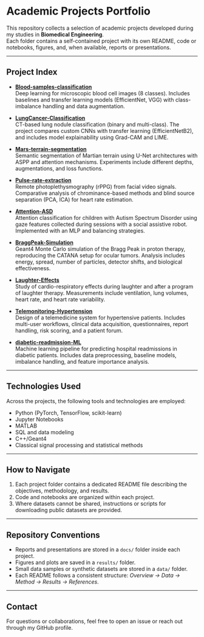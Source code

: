 # Academic Projects Portfolio

This repository collects a selection of academic projects developed during my studies in **Biomedical Engineering**.  
Each folder contains a self-contained project with its own README, code or notebooks, figures, and, when available, reports or presentations.

---

## Project Index

- **[Blood-samples-classification](Blood-samples-classification/)**  
  Deep learning for microscopic blood cell images (8 classes). Includes baselines and transfer learning models (EfficientNet, VGG) with class-imbalance handling and data augmentation.

- **[LungCancer-Classification](LungCancer-Classification/)**  
  CT-based lung nodule classification (binary and multi-class). The project compares custom CNNs with transfer learning (EfficientNetB2), and includes model explainability using Grad-CAM and LIME.

- **[Mars-terrain-segmentation](Mars-terrain-segmentation/)**  
  Semantic segmentation of Martian terrain using U-Net architectures with ASPP and attention mechanisms. Experiments include different depths, augmentations, and loss functions.

- **[Pulse-rate-extraction](Pulse-rate-extraction/)**  
  Remote photoplethysmography (rPPG) from facial video signals. Comparative analysis of chrominance-based methods and blind source separation (PCA, ICA) for heart rate estimation.

- **[Attention-ASD](Attention-ASD/)**  
  Attention classification for children with Autism Spectrum Disorder using gaze features collected during sessions with a social assistive robot. Implemented with an MLP and balancing strategies.

- **[BraggPeak-Simulation](BraggPeak-Simulation/)**  
  Geant4 Monte Carlo simulation of the Bragg Peak in proton therapy, reproducing the CATANA setup for ocular tumors. Analysis includes energy, spread, number of particles, detector shifts, and biological effectiveness.

- **[Laughter-Effects](Laughter-Effects/)**  
  Study of cardio-respiratory effects during laughter and after a program of laughter therapy. Measurements include ventilation, lung volumes, heart rate, and heart rate variability.

- **[Telemonitoring-Hypertension](Telemonitoring-Hypertension/)**  
  Design of a telemedicine system for hypertensive patients. Includes multi-user workflows, clinical data acquisition, questionnaires, report handling, risk scoring, and a patient forum.

- **[diabetic-readmission-ML](diabetic-readmission-ML/)**  
  Machine learning pipeline for predicting hospital readmissions in diabetic patients. Includes data preprocessing, baseline models, imbalance handling, and feature importance analysis.

---

## Technologies Used

Across the projects, the following tools and technologies are employed:

- Python (PyTorch, TensorFlow, scikit-learn)  
- Jupyter Notebooks  
- MATLAB  
- SQL and data modeling  
- C++/Geant4  
- Classical signal processing and statistical methods  

---

## How to Navigate

1. Each project folder contains a dedicated README file describing the objectives, methodology, and results.  
2. Code and notebooks are organized within each project.  
3. Where datasets cannot be shared, instructions or scripts for downloading public datasets are provided.  

---

## Repository Conventions

- Reports and presentations are stored in a `docs/` folder inside each project.  
- Figures and plots are saved in a `results/` folder.  
- Small data samples or synthetic datasets are stored in a `data/` folder.  
- Each README follows a consistent structure: *Overview → Data → Method → Results → References*.  

---

## Contact

For questions or collaborations, feel free to open an issue or reach out through my GitHub profile.
